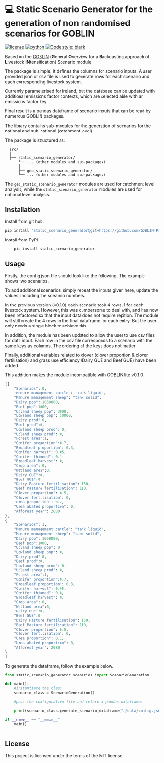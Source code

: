 # 💻 Static Scenario Generator for the generation of non randomised scenarios for GOBLIN 
[![license](https://img.shields.io/badge/License-MIT%203.0-red)](https://github.com/GOBLIN-Proj/static_scenario_generator/blob/0.1.0/LICENSE)
[![python](https://img.shields.io/badge/python-3.9-blue?logo=python&logoColor=white)](https://github.com/GOBLIN-Proj/static_scenario_generator)
[![Code style: black](https://img.shields.io/badge/code%20style-black-000000.svg)](https://github.com/psf/black)

 Based on the [GOBLIN](https://gmd.copernicus.org/articles/15/2239/2022/) (**G**eneral **O**verview for a **B**ackcasting approach of **L**ivestock **IN**tensification) Scenario module

 The package is simple. It defines the columns for scenario inputs. A user provided json or csv file is used to generate rows for each scenario and each corresponding livestock system.

 Currently parameterised for Ireland, but the database can be updated with additional emissions factor contexts, which are selected able with an emissions factor key. 

 Final result is a pandas dataframe of scenario inputs that can be read by numerous GOBLIN packages.

 The library contains sub-modules for the generation of scenarios for the national and sub-national (catchment level)

The package is structured as: 

  ```
    src/
    │
    ├── static_scenario_generator/
        └── ... (other modules and sub-packages)
        │
        ├── geo_static_scenario_generator/
        └── ... (other modules and sub-packages)

 ```
 
The ```geo_static_scenario_generator``` modules are used for catchment level analysis, while the ```static_scenario_generator``` modules are used for national 
level analysis. 

## Installation

Install from git hub. 

```bash
pip install "static_scenario_generator@git+https://github.com/GOBLIN-Proj/static_scenario_generator.git@main" 

```

Install from PyPI

```bash
    pip install static_scenario_generator
```


## Usage
Firstly, the config.json file should look like the following. The example shows two scenarios. 

To add additional scenarios, simply repeat the inputs given here, update the values, including the sceanrio numbers. 

In the previous version (v0.1.0) each scenario took 4 rows, 1 for each livestock system. However, this was cumbersome to deal with, and has now been refactored so that the input data does not require repition. The module will still create the 4 rows in the final dataframe for each entry. But the user only needs a single block to achieve this. 

In addition, the module has been updated to allow the user to use csv files for data input. Each row in the csv file corresponds to a scenario with the same keys as columns. The ordering of the keys does not matter. 

Finally, additional variables related to clover (clover proportion & clover fertilisation) and grass use efficiency (Dairy GUE and Beef GUE) have been added. 

This addition makes the module incompatible with GOBLIN lite v0.1.0. 

```python
[{
    "Scenarios": 0,
    "Manure management cattle": "tank liquid",
    "Manure management sheep": "tank solid",
    "Dairy pop": 1060000,
    "Beef pop":1000,
    "Upland sheep pop": 3000,
    "Lowland sheep pop": 50000,
    "Dairy prod":0,
    "Beef prod":0,
    "Lowland sheep prod": 0,
    "Upland sheep prod": 0,
    "Forest area":1,
    "Conifer proportion":0.7,
    "Broadleaf proportion": 0.3,
    "Conifer harvest": 0.05,
    "Conifer thinned": 0.1,
    "Broadleaf harvest": 0,
    "Crop area": 0,
    "Wetland area":0,
    "Dairy GUE":0,
    "Beef GUE":0,
    "Dairy Pasture fertilisation": 150,
    "Beef Pasture fertilisation": 110,
    "Clover proportion": 0.5,
    "Clover fertilisation": 0,
    "Urea proportion": 0.2,
    "Urea abated proportion": 0,
    "Afforest year": 2080   
},
{
    "Scenarios": 1,
    "Manure management cattle": "tank liquid",
    "Manure management sheep": "tank solid",
    "Dairy pop": 1060000,
    "Beef pop":1000,
    "Upland sheep pop": 0,
    "Lowland sheep pop": 0,
    "Dairy prod":0,
    "Beef prod":0,
    "Lowland sheep prod": 0,
    "Upland sheep prod": 0,
    "Forest area":1,
    "Conifer proportion":0.7,
    "Broadleaf proportion": 0.3,
    "Conifer harvest": 0.05,
    "Conifer thinned": 0.8,
    "Broadleaf harvest": 0,
    "Crop area": 0,
    "Wetland area":0,
    "Dairy GUE":0,
    "Beef GUE":0,
    "Dairy Pasture fertilisation": 150,
    "Beef Pasture fertilisation": 110,
    "Clover proportion": 0.5,
    "Clover fertilisation": 0,
    "Urea proportion": 0.2,
    "Urea abated proportion": 0,
    "Afforest year": 2080  
}
]
```

To generate the dataframe, follow the example below.

```python
from static_scenario_generator.scenarios import ScenarioGeneration

def main():
    #instantiate the class 
    scenario_class = ScenarioGeneration()
    
    #pass the configuration file and return a pandas dataframe. 

    print(scenario_class.generate_scenario_dataframe("./data/config.json"))

if __name__ == "__main__":
    main()
    
```
## License
This project is licensed under the terms of the MIT license.
